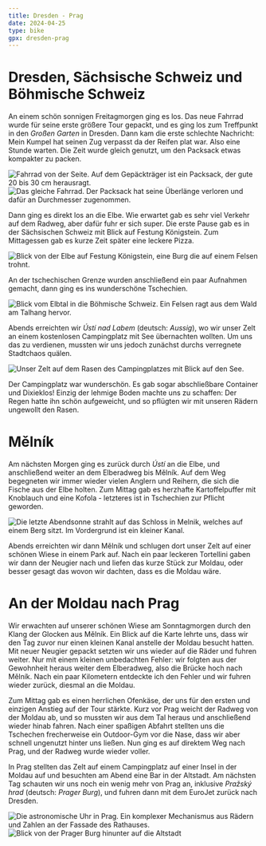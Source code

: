 ```yaml
---
title: Dresden - Prag
date: 2024-04-25
type: bike
gpx: dresden-prag
---
```


# Dresden, Sächsische Schweiz und Böhmische Schweiz

An einem schön sonnigen Freitagmorgen ging es los.
Das neue Fahrrad wurde für seine erste größere Tour gepackt, und es ging los zum Treffpunkt in den _Großen Garten_ in Dresden.
Dann kam die erste schlechte Nachricht: Mein Kumpel hat seinen Zug verpasst da der Reifen plat war.
Also eine Stunde warten. Die Zeit wurde gleich genutzt, um den Packsack etwas kompakter zu packen.

![Fahrrad von der Seite. Auf dem Gepäckträger ist ein Packsack, der gute 20 bis 30 cm herausragt.](@assets/prague/packsack-gross.jpeg)
![Das gleiche Fahrrad. Der Packsack hat seine Überlänge verloren und dafür an Durchmesser zugenommen.](@assets/prague/packsack-klein.jpg)

Dann ging es direkt los an die Elbe. Wie erwartet gab es sehr viel Verkehr auf dem Radweg, aber dafür fuhr er sich super.
Die erste Pause gab es in der Sächsischen Schweiz mit Blick auf Festung Königstein.
Zum Mittagessen gab es kurze Zeit später eine leckere Pizza.

![Blick von der Elbe auf Festung Königstein, eine Burg die auf einem Felsen trohnt.](@assets/prague/koenigstein.jpg)

An der tschechischen Grenze wurden anschließend ein paar Aufnahmen gemacht, dann ging es ins wunderschöne Tschechien.

![Blick vom Elbtal in die Böhmische Schweiz. Ein Felsen ragt aus dem Wald am Talhang hervor.](@assets/prague/boehmische-schweiz.JPG)

Abends erreichten wir _Ústí nad Labem_ (deutsch: _Aussig_), wo wir unser Zelt an einem kostenlosen Campingplatz mit See übernachten wollten.
Um uns das zu verdienen, mussten wir uns jedoch zunächst durchs verregnete Stadtchaos quälen.

![Unser Zelt auf dem Rasen des Campingplatzes mit Blick auf den See.](@assets/prague/usti-camping.jpg)

Der Campingplatz war wunderschön. Es gab sogar abschließbare Container und Dixieklos!
Einzig der lehmige Boden machte uns zu schaffen: Der Regen hatte ihn schön aufgeweicht, und so pflügten wir mit unseren Rädern ungewollt den Rasen.

# Mělník

Am nächsten Morgen ging es zurück durch _Ústí_ an die Elbe, und anschließend weiter an dem Elberadweg bis Mělník.
Auf dem Weg begegneten wir immer wieder vielen Anglern und Reihern, die sich die Fische aus der Elbe holten.
Zum Mittag gab es herzhafte Kartoffelpuffer mit Knoblauch und eine Kofola - letzteres ist in Tschechien zur Pflicht geworden.

![Die letzte Abendsonne strahlt auf das Schloss in Melnik, welches auf einem Berg sitzt. Im Vordergrund ist ein kleiner Kanal.](@assets/prague/melnik.jpg)

Abends erreichten wir dann Mělník und schlugen dort unser Zelt auf einer schönen Wiese in einem Park auf.
Nach ein paar leckeren Tortellini gaben wir dann der Neugier nach und liefen das kurze Stück zur Moldau,
oder besser gesagt das wovon wir dachten, dass es die Moldau wäre.

# An der Moldau nach Prag

Wir erwachten auf unserer schönen Wiese am Sonntagmorgen durch den Klang der Glocken aus Mělník.
Ein Blick auf die Karte lehrte uns, dass wir den Tag zuvor nur einen kleinen Kanal anstelle der Moldau besucht hatten.
Mit neuer Neugier gepackt setzten wir uns wieder auf die Räder und fuhren weiter.
Nur mit einem kleinen unbedachten Fehler: wir folgten aus der Gewohnheit heraus weiter dem Elberadweg, also die Brücke hoch nach Mělník.
Nach ein paar Kilometern entdeckte ich den Fehler und wir fuhren wieder zurück, diesmal an die Moldau.

Zum Mittag gab es einen herrlichen Ofenkäse, der uns für den ersten und einzigen Anstieg auf der Tour stärkte.
Kurz vor Prag weicht der Radweg von der Moldau ab, und so mussten wir aus dem Tal heraus und anschließend wieder hinab fahren.
Nach einer spaßigen Abfahrt stellten uns die Tschechen frecherweise ein Outdoor-Gym vor die Nase, dass wir aber schnell ungenutzt hinter uns ließen.
Nun ging es auf direktem Weg nach Prag, und der Radweg wurde wieder voller.

In Prag stellten das Zelt auf einem Campingplatz auf einer Insel in der Moldau auf und besuchten am Abend eine Bar in der Altstadt.
Am nächsten Tag schauten wir uns noch ein wenig mehr von Prag an, inklusive _Pražský hrad_ (deutsch: _Prager Burg_),
und fuhren dann mit dem EuroJet zurück nach Dresden.

![Die astronomische Uhr in Prag. Ein komplexer Mechanismus aus Rädern und Zahlen an der Fassade des Rathauses.](@assets/prague/prague.jpg)
![Blick von der Prager Burg hinunter auf die Altstadt](@assets/prague/prague-hill.jpg)
